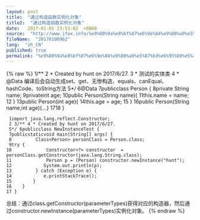```yaml
---
layout: post
title:  "通过构造函数实例化对象"
title2:  "通过构造函数实例化对象"
date:   2017-01-01 23:51:02  +0800
source:  "http://www.jfox.info/%e9%80%9a%e8%bf%87%e6%9e%84%e9%80%a0%e5%87%bd%e6%95%b0%e5%ae%9e%e4%be%8b%e5%8c%96%e5%af%b9%e8%b1%a1.html"
fileName:  "20170100962"
lang:  "zh_CN"
published: true
permalink: "%e9%80%9a%e8%bf%87%e6%9e%84%e9%80%a0%e5%87%bd%e6%95%b0%e5%ae%9e%e4%be%8b%e5%8c%96%e5%af%b9%e8%b1%a1.html"
---
```

{% raw %}
1/** 2 * Created by hunt on 2017/6/27.
     3 * 测试的实体类
     4 * @Data 编译后会自动生成set、get、无惨构造、equals、canEqual、hashCode、toString方法
     5*/ 6@Data
     7publicclass Person {
     8private String name;
     9privateint age;
    10public Person(String name){
    11this.name = name;
    12    }
    13public Person(int age){
    14this.age = age;
    15    }
    16public Person(String name,int age){...}
    1718 }

     1import java.lang.reflect.Constructor;
     2 3/** 4 * Created by hunt on 2017/6/27.
     5*/ 6publicclass NewInstanceTest {
     7publicstaticvoid main(String[] args) {
     8         Class<Person> personClass = Person.class;
     9try {
    10             Constructor<?> constructor  = personClass.getConstructor(java.lang.String.class);
    11             Person p = (Person) constructor.newInstance("hunt");
    12            System.out.println(p);
    13         } catch (Exception e) {
    14            e.printStackTrace();
    15        }
    16    }
    17 }

总结：通过class.getConstructor(parameterTypes)获得对应的构造器，然后通过constructor.newInstance(parameterTypes)实例化对象。
{% endraw %}
